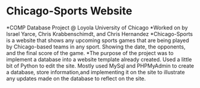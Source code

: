 # Chicago-Sports Website
*COMP Database Project @ Loyola University of Chicago
*Worked on by Israel Yarce, Chris Krabbenschimdt, and Chris Hernandez
*Chicago-Sports is a website that shows any upcoming sports games that are being played by Chicago-based teams in any sport. Showing the date, the opponents, and the final score of the game.
*The purpose of the project was to implement a database into a website template already created. Used a little bit of Python to edit the site.
Mostly used MySql and PHPMyAdmin to create a database, store information,and implementing it on the site to illustrate any updates made on the database to reflect on the site.
